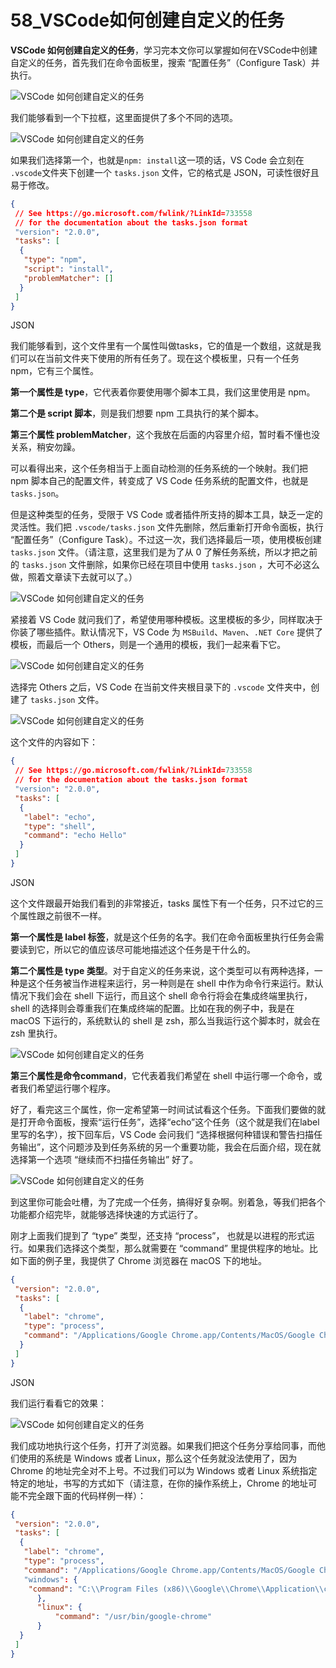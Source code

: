 # 58_VSCode如何创建自定义的任务

**VSCode 如何创建自定义的任务**，学习完本文你可以掌握如何在VSCode中创建自定义的任务，首先我们在命令面板里，搜索 “配置任务”（Configure Task）并执行。

![VSCode 如何创建自定义的任务](https://img.geek-docs.com/vscode/task-system/workflow-01-2.png)

我们能够看到一个下拉框，这里面提供了多个不同的选项。

![VSCode 如何创建自定义的任务](https://img.geek-docs.com/vscode/task-system/workflow-01-3.png)

如果我们选择第一个，也就是`npm: install`这一项的话，VS Code 会立刻在 `.vscode`文件夹下创建一个 `tasks.json` 文件，它的格式是 JSON，可读性很好且易于修改。

```json
{
 // See https://go.microsoft.com/fwlink/?LinkId=733558
 // for the documentation about the tasks.json format
 "version": "2.0.0",
 "tasks": [
  {
   "type": "npm",
   "script": "install",
   "problemMatcher": []
  }
 ]
}
```

JSON

我们能够看到，这个文件里有一个属性叫做tasks，它的值是一个数组，这就是我们可以在当前文件夹下使用的所有任务了。现在这个模板里，只有一个任务 npm，它有三个属性。

**第一个属性是 type**，它代表着你要使用哪个脚本工具，我们这里使用是 npm。

**第二个是 script 脚本**，则是我们想要 npm 工具执行的某个脚本。

**第三个属性 problemMatcher**，这个我放在后面的内容里介绍，暂时看不懂也没关系，稍安勿躁。

可以看得出来，这个任务相当于上面自动检测的任务系统的一个映射。我们把 npm 脚本自己的配置文件，转变成了 VS Code 任务系统的配置文件，也就是`tasks.json`。

但是这种类型的任务，受限于 VS Code 或者插件所支持的脚本工具，缺乏一定的灵活性。我们把 `.vscode/tasks.json` 文件先删除，然后重新打开命令面板，执行 “配置任务”（Configure Task）。不过这一次，我们选择最后一项，使用模板创建 `tasks.json` 文件。（请注意，这里我们是为了从 0 了解任务系统，所以才把之前的 `tasks.json` 文件删除，如果你已经在项目中使用 `tasks.json` ，大可不必这么做，照着文章读下去就可以了。）

![VSCode 如何创建自定义的任务](https://img.geek-docs.com/vscode/task-system/workflow-01-4.png)

紧接着 VS Code 就问我们了，希望使用哪种模板。这里模板的多少，同样取决于你装了哪些插件。默认情况下，VS Code 为 `MSBuild`、`Maven`、`.NET Core` 提供了模板，而最后一个 Others，则是一个通用的模板，我们一起来看下它。

![VSCode 如何创建自定义的任务](https://img.geek-docs.com/vscode/task-system/workflow-01-5.png)

选择完 Others 之后，VS Code 在当前文件夹根目录下的 `.vscode` 文件夹中，创建了 `tasks.json` 文件。

![VSCode 如何创建自定义的任务](https://img.geek-docs.com/vscode/task-system/workflow-01-6.png)

这个文件的内容如下：

```json
{
 // See https://go.microsoft.com/fwlink/?LinkId=733558
 // for the documentation about the tasks.json format
 "version": "2.0.0",
 "tasks": [
  {
   "label": "echo",
   "type": "shell",
   "command": "echo Hello"
  }
 ]
}
```

JSON

这个文件跟最开始我们看到的非常接近，tasks 属性下有一个任务，只不过它的三个属性跟之前很不一样。

**第一个属性是 label 标签**，就是这个任务的名字。我们在命令面板里执行任务会需要读到它，所以它的值应该尽可能地描述这个任务是干什么的。

**第二个属性是 type 类型**。对于自定义的任务来说，这个类型可以有两种选择，一种是这个任务被当作进程来运行，另一种则是在 shell 中作为命令行来运行。默认情况下我们会在 shell 下运行，而且这个 shell 命令行将会在集成终端里执行，shell 的选择则会尊重我们在集成终端的配置。比如在我的例子中，我是在 macOS 下运行的，系统默认的 shell 是 zsh，那么当我运行这个脚本时，就会在 zsh 里执行。

![VSCode 如何创建自定义的任务](https://img.geek-docs.com/vscode/task-system/workflow-01-7.png)

**第三个属性是命令command**，它代表着我们希望在 shell 中运行哪一个命令，或者我们希望运行哪个程序。

好了，看完这三个属性，你一定希望第一时间试试看这个任务。下面我们要做的就是打开命令面板，搜索“运行任务”，选择“echo”这个任务（这个就是我们在label里写的名字），按下回车后，VS Code 会问我们 “选择根据何种错误和警告扫描任务输出”，这个问题涉及到任务系统的另一个重要功能，我会在后面介绍，现在就选择第一个选项 “继续而不扫描任务输出” 好了。

![VSCode 如何创建自定义的任务](https://img.geek-docs.com/vscode/task-system/workflow-01-8.gif)

到这里你可能会吐槽，为了完成一个任务，搞得好复杂啊。别着急，等我们把各个功能都介绍完毕，就能够选择快速的方式运行了。

刚才上面我们提到了 “type” 类型，还支持 “process”， 也就是以进程的形式运行。如果我们选择这个类型，那么就需要在 “command” 里提供程序的地址。比如下面的例子里，我提供了 Chrome 浏览器在 macOS 下的地址。

```json
{
 "version": "2.0.0",
 "tasks": [
  {
   "label": "chrome",
   "type": "process",
   "command": "/Applications/Google Chrome.app/Contents/MacOS/Google Chrome"
  }
 ]
}
```

JSON

我们运行看看它的效果：

![VSCode 如何创建自定义的任务](https://img.geek-docs.com/vscode/task-system/workflow-01-9.gif)

我们成功地执行这个任务，打开了浏览器。如果我们把这个任务分享给同事，而他们使用的系统是 Windows 或者 Linux，那么这个任务就没法使用了，因为Chrome 的地址完全对不上号。不过我们可以为 Windows 或者 Linux 系统指定特定的地址，书写的方式如下（请注意，在你的操作系统上，Chrome 的地址可能不完全跟下面的代码样例一样）：

```json
{
 "version": "2.0.0",
 "tasks": [
  {
   "label": "chrome",
   "type": "process",
   "command": "/Applications/Google Chrome.app/Contents/MacOS/Google Chrome"，
   "windows": {
    "command": "C:\\Program Files (x86)\\Google\\Chrome\\Application\\chrome.exe"
      },
      "linux": {
          "command": "/usr/bin/google-chrome"
      }
  }
 ]
}
```